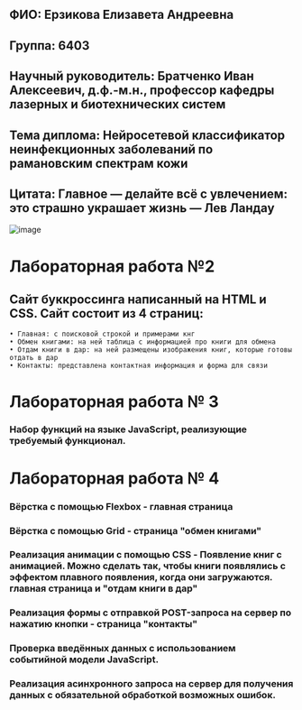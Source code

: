 ## ФИО: Ерзикова Елизавета Андреевна
## Группа: 6403
## Научный руководитель: Братченко Иван Алексеевич, д.ф.-м.н., профессор кафедры лазерных и биотехнических систем
## Тема диплома: Нейросетевой классификатор неинфекционных заболеваний по рамановским спектрам кожи
## Цитата: Главное — делайте всё с увлечением: это страшно украшает жизнь — Лев Ландау

![image](https://github.com/user-attachments/assets/e1398f3e-d0a6-4d34-955a-41cfbc80911d)



# Лабораторная работа №2
## Сайт буккроссинга написанный на HTML и CSS. Сайт состоит из 4 страниц:
```
• Главная: с поисковой строкой и примерами кнг
• Обмен книгами: на ней таблица с информацией про книги для обмена 
• Отдам книги в дар: на ней размещены изображения книг, которые готовы отдать в дар
• Контакты: представлена контактная информация и форма для связи
```


# Лабораторная работа № 3
### Набор функций на языке JavaScript, реализующие требуемый функционал.


# Лабораторная работа № 4


### Вёрстка с помощью Flexbox - главная страница
### Вёрстка с помощью Grid - страница "обмен книгами"
### Реализация анимации  с помощью CSS - Появление книг с анимацией. Можно сделать так, чтобы книги появлялись с эффектом плавного появления, когда они загружаются. главная страница и "отдам книги в дар"
### Реализация формы с отправкой POST-запроса на сервер по нажатию кнопки - страница "контакты"
### Проверка введённых данных с использованием событийной модели JavaScript.
### Реализация асинхронного запроса на сервер для получения данных с обязательной обработкой возможных ошибок.

